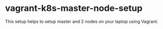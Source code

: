 # vagrant-k8s-master-node-setup
This setup helps to setup master and 2 nodes on your laptop using Vagrant.
